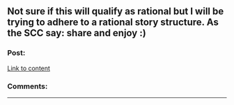 ## Not sure if this will qualify as rational but I will be trying to adhere to a rational story structure. As the SCC say: share and enjoy :)

### Post:

[Link to content](http://www.booksie.com/fantasy/novel/mekanimal/the-pantheon/chapter/1)

### Comments:

---

